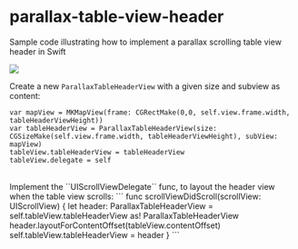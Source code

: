 # parallax-table-view-header
Sample code illustrating how to implement a parallax scrolling table view header in Swift


<img src="https://cloud.githubusercontent.com/assets/10542894/8099902/81b3b722-1004-11e5-98b2-81f335972db2.gif" />

Create a new ``ParallaxTableHeaderView`` with a given size and subview as content:
```
var mapView = MKMapView(frame: CGRectMake(0,0, self.view.frame.width, tableHeaderViewHeight))
var tableHeaderView = ParallaxTableHeaderView(size: CGSizeMake(self.view.frame.width, tableHeaderViewHeight), subView: mapView)
tableView.tableHeaderView = tableHeaderView
tableView.delegate = self
```

<br>
Implement the ``UIScrollViewDelegate`` func, to layout the header view when the table view scrolls:
```
func scrollViewDidScroll(scrollView: UIScrollView) {
  let header: ParallaxTableHeaderView = self.tableView.tableHeaderView as! ParallaxTableHeaderView
  header.layoutForContentOffset(tableView.contentOffset)
  self.tableView.tableHeaderView = header
}
```
